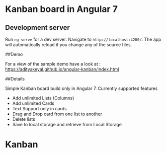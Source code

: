 # Kanban board in Angular 7

## Development server

Run `ng serve` for a dev server. Navigate to `http://localhost:4200/`. The app will automatically reload if you change any of the source files.

##Demo

For a view of the sample demo have a look at : 
https://adityakeyal.github.io/angular-kanban/index.html

##Details 

Simple Kanban board build only in Angular 7. Currently supported features

 - Add unlimited Lists (Columns)
 - Add unlimited Cards
 - Text Support only in cards
 - Drag and Drop card from one list to another
 - Delete lists 
 - Save to local storage and retrieve from Local Storage
# Kanban
